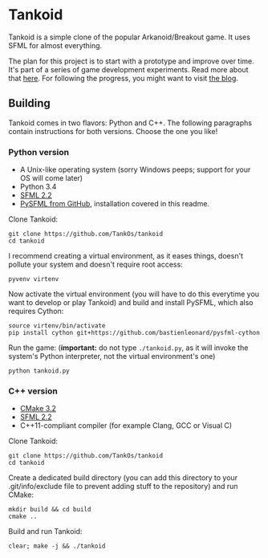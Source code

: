 # Tankoid

Tankoid is a simple clone of the popular Arkanoid/Breakout game. It uses SFML
for almost everything.

The plan for this project is to start with a prototype and improve over time.
It's part of a series of game development experiments. Read more about that
[here](http://bit.ly/1HtltaN). For following the progress, you might want to
visit [the blog](http://bit.ly/1yvEpnE).

## Building

Tankoid comes in two flavors: Python and C++. The following paragraphs contain
instructions for both versions. Choose the one you like!

### Python version

* A Unix-like operating system (sorry Windows peeps; support for your OS will
  come later)
* Python 3.4
* [SFML 2.2](http://www.sfml-dev.org/)
* [PySFML from GitHub](https://github.com/bastienleonard/pysfml-cython),
  installation covered in this readme.

Clone Tankoid:

    git clone https://github.com/TankOs/tankoid
    cd tankoid

I recommend creating a virtual environment, as it eases things, doesn't pollute
your system and doesn't require root access:

    pyvenv virtenv

Now activate the virtual environment (you will have to do this everytime you
want to develop or play Tankoid) and build and install PySFML, which also
requires Cython:

    source virtenv/bin/activate
    pip install cython git+https://github.com/bastienleonard/pysfml-cython

Run the game: (**important:** do not type `./tankoid.py`, as it will invoke the
system's Python interpreter, not the virtual environment's one)

    python tankoid.py

### C++ version

* [CMake 3.2](http://www.cmake.org/)
* [SFML 2.2](http://www.sfml-dev.org/)
* C++11-compliant compiler (for example Clang, GCC or Visual C)

Clone Tankoid:

    git clone https://github.com/TankOs/tankoid
    cd tankoid

Create a dedicated build directory (you can add this directory to your
.git/info/exclude file to prevent adding stuff to the repository) and run
CMake:

    mkdir build && cd build
    cmake ..

Build and run Tankoid:

    clear; make -j && ./tankoid
